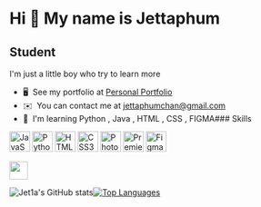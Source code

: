 Hi 👋 My name is Jettaphum
==========================

Student
-------

I'm just a little boy who try to learn more

*   🖥️  See my portfolio at [Personal Portfolio](http://jet1a.github.io/jettaphum/)
*   ✉️  You can contact me at [jettaphumchan@gmail.com](mailto:jettaphumchan@gmail.com)
*   🧠  I'm learning Python , Java , HTML , CSS , FIGMA### Skills 
<p align="left">
<a href="https://developer.mozilla.org/en-US/docs/Web/JavaScript" target="_blank" rel="noreferrer"><img src="https://raw.githubusercontent.com/danielcranney/readme-generator/main/public/icons/skills/javascript-colored.svg" width="36" height="36" alt="JavaScript" /></a>
<a href="https://www.python.org/" target="_blank" rel="noreferrer"><img src="https://raw.githubusercontent.com/danielcranney/readme-generator/main/public/icons/skills/python-colored.svg" width="36" height="36" alt="Python" /></a>
<a href="https://developer.mozilla.org/en-US/docs/Glossary/HTML5" target="_blank" rel="noreferrer"><img src="https://raw.githubusercontent.com/danielcranney/readme-generator/main/public/icons/skills/html5-colored.svg" width="36" height="36" alt="HTML5" /></a>
<a href="https://www.w3.org/TR/CSS/#css" target="_blank" rel="noreferrer"><img src="https://raw.githubusercontent.com/danielcranney/readme-generator/main/public/icons/skills/css3-colored.svg" width="36" height="36" alt="CSS3" /></a>
<a href="https://www.adobe.com/uk/products/photoshop.html" target="_blank" rel="noreferrer"><img src="https://raw.githubusercontent.com/danielcranney/readme-generator/main/public/icons/skills/photoshop-colored.svg" width="36" height="36" alt="Photoshop" /></a>
<a href="https://www.adobe.com/uk/products/premiere.html" target="_blank" rel="noreferrer"><img src="https://raw.githubusercontent.com/danielcranney/readme-generator/main/public/icons/skills/premierepro-colored.svg" width="36" height="36" alt="Premiere Pro" /></a>
<a href="https://www.figma.com/" target="_blank" rel="noreferrer"><img src="https://raw.githubusercontent.com/danielcranney/readme-generator/main/public/icons/skills/figma-colored.svg" width="36" height="36" alt="Figma" /></a>
</p>
<p align="left">
      <a href="https://www.github.com/Jet1a" target="_blank" rel="noreferrer"><img src="https://raw.githubusercontent.com/danielcranney/readme-generator/main/public/icons/socials/github.svg" width="32" height="32" />
</a></p> <ahref="http://www.github.com/Jet1a"><img src="https://github-readme-stats.vercel.app/api?username=Jet1a&show_icons=true&hide=&count_private=true&title_color=ffffff&text_color=10b981&icon_color=ffffff&bg_color=1c1917&hide_border=true&show_icons=true" alt="Jet1a's GitHub stats" /></a><a href="https://github.com/Jet1a" align="left"><img src="https://github-readme-stats.vercel.app/api/top-langs/?username=Jet1a&langs_count=10&title_color=ffffff&text_color=10b981&icon_color=ffffff&bg_color=1c1917&hide_border=true&locale=en&custom_title=Top%20%Languages" alt="Top Languages" /></a>
